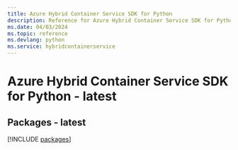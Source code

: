 ```yaml
---
title: Azure Hybrid Container Service SDK for Python
description: Reference for Azure Hybrid Container Service SDK for Python
ms.date: 04/03/2024
ms.topic: reference
ms.devlang: python
ms.service: hybridcontainerservice
---
```

# Azure Hybrid Container Service SDK for Python - latest
## Packages - latest
[!INCLUDE [packages](hybrid-container-service-index.md)]